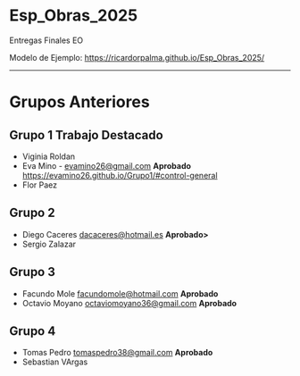 # Esp_Obras_2025
Entregas Finales EO


Modelo de Ejemplo: <https://ricardorpalma.github.io/Esp_Obras_2025/>


<hr>

# Grupos Anteriores 

## Grupo 1 Trabajo Destacado

* Viginia Roldan
* Eva Mino  - <evamino26@gmail.com> **Aprobado**  <https://evamino26.github.io/Grupo1/#control-general>
* Flor Paez

 ## Grupo 2
 * Diego Caceres <dacaceres@hotmail.es> **Aprobado>**
 * Sergio Zalazar
 
 ## Grupo 3
 * Facundo Mole <facundomole@hotmail.com> **Aprobado**
 * Octavio Moyano <octaviomoyano36@gmail.com> **Aprobado**
 
 ## Grupo 4
 * Tomas Pedro <tomaspedro38@gmail.com> **Aprobado** 
 * Sebastian VArgas
